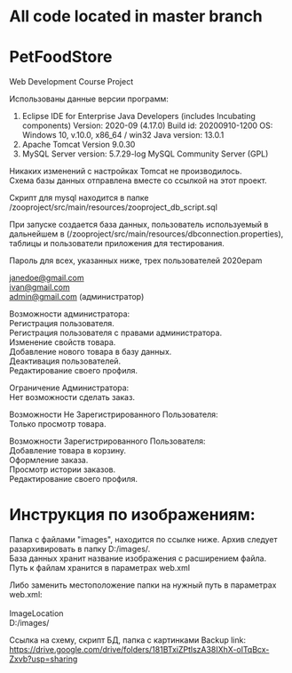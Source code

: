# All code located in master branch

# PetFoodStore
Web Development Course Project  

Использованы данные версии программ:
1) Eclipse IDE for Enterprise Java Developers (includes Incubating components)
	Version: 2020-09 (4.17.0)
	Build id: 20200910-1200
	OS: Windows 10, v.10.0, x86_64 / win32
	Java version: 13.0.1  
 2)  Apache Tomcat Version 9.0.30  
 3)  MySQL Server version: 5.7.29-log MySQL Community Server (GPL)  

Никаких изменений с настройках Tomcat не производилось.  
Схема базы данных отправлена вместе со ссылкой на этот проект.  

Скрипт для mysql находится в папке   
/zooproject/src/main/resources/zooproject_db_script.sql  

При запуске создается база данных, пользователь используемый в дальнейшем в
(/zooproject/src/main/resources/dbconnection.properties), таблицы и пользователи приложения для тестирования.  

Пароль для всех, указанных ниже, трех пользователей 2020epam  

janedoe@gmail.com  
ivan@gmail.com  
admin@gmail.com (администратор)  

Возможности администратора:  
Регистрация пользователя.  
Регистрация пользователя с правами администратора.  
Изменение свойств товара.  
Добавление нового товара в базу данных.  
Деактивация пользователей.  
Редактирование своего профиля.  

Ограничение Администратора:  
Нет возможности сделать заказ.  

Возможности Не Зарегистрированного Пользователя:  
Только просмотр товара.  

Возможности Зарегистрированного Пользователя:  
Добавление товара в корзину.  
Оформление заказа.  
Просмотр истории заказов.  
Редактирование своего профиля.  

# Инструкция по изображениям:  
Папка с файлами "images", находится по ссылке ниже. Архив следует разархивировать в папку D:/images/.  
База данных хранит название изображения с расширением файла.  
Путь к файлам хранится в параметрах web.xml  

Либо заменить местоположение папки на нужный путь в параметрах web.xml:  
<context-param>  
    <param-name>ImageLocation</param-name>  
    <param-value>D:/images/</param-value>  
</context-param>  

Ссылка на схему, скрипт БД, папка с картинками Backup link:  
https://drive.google.com/drive/folders/181BTxiZPtlszA38IXhX-olTqBcx-Zxvb?usp=sharing  

